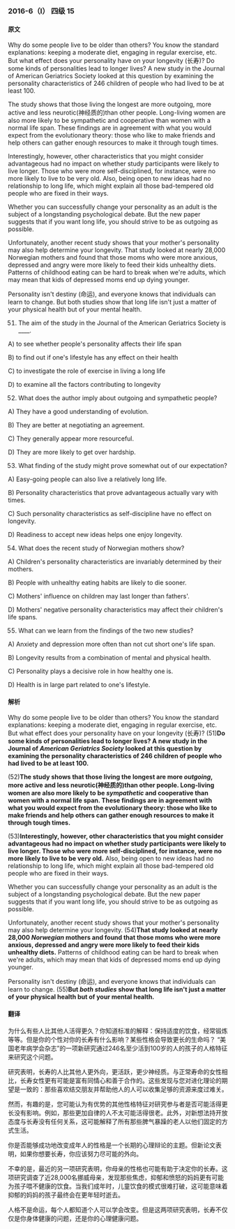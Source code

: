 ### 2016-6（Ⅰ） 四级 15

#### 原文

Why do some people live to be older than others? You know the standard explanations: keeping a moderate diet, engaging in regular exercise, etc. But what effect does your personality have on your longevity (长寿)? Do some kinds of personalities lead to longer lives? A new study in the Journal of American Geriatrics Society looked at this question by examining the personality characteristics of 246 children of people who had lived to be at least 100.

The study shows that those living the longest are more outgoing, more active and less neurotic(神经质的)than other people. Long-living women are also more likely to be sympathetic and cooperative than women with a normal life span. These findings are in agreement with what you would expect from the evolutionary theory: those who like to make friends and help others can gather enough resources to make it through tough times.

Interestingly, however, other characteristics that you might consider advantageous had no impact on whether study participants were likely to live longer. Those who were more self-disciplined, for instance, were no more likely to live to be very old. Also, being open to new ideas had no relationship to long life, which might explain all those bad-tempered old people who are fixed in their ways.

Whether you can successfully change your personality as an adult is the subject of a longstanding psychological debate. But the new paper suggests that if you want long life, you should strive to be as outgoing as possible.

Unfortunately, another recent study shows that your mother's personality may also help determine your longevity. That study looked at nearly 28,000 Norwegian mothers and found that those moms who were more anxious, depressed and angry were more likely to feed their kids unhealthy diets. Patterns of childhood eating can be hard to break when we're adults, which may mean that kids of depressed moms end up dying younger.

Personality isn't destiny (命运), and everyone knows that individuals can learn to change. But both studies show that long life isn't just a matter of your physical health but of your mental health.



51. The aim of the study in the Journal of the American Geriatrics Society is ____.

A) to see whether people's personality affects their life span

B) to find out if one's lifestyle has any effect on their health

C) to investigate the role of exercise in living a long life

D) to examine all the factors contributing to longevity



52. What does the author imply about outgoing and sympathetic people?       

A) They have a good understanding of evolution.

B) They are better at negotiating an agreement.

C) They generally appear more resourceful.

D) They are more likely to get over hardship.



53. What finding of the study might prove somewhat out of our expectation?

A) Easy-going people can also live a relatively long life.

B) Personality characteristics that prove advantageous actually vary with times.

C) Such personality characteristics as self-discipline have no effect on longevity.

D) Readiness to accept new ideas helps one enjoy longevity.



54. What does the recent study of Norwegian mothers show?

A) Children's personality characteristics are invariably determined by their mothers.

B) People with unhealthy eating habits are likely to die sooner.

C) Mothers' influence on children may last longer than fathers'.

D) Mothers' negative personality characteristics may affect their children's life spans.



55. What can we learn from the findings of the two new studies?

A) Anxiety and depression more often than not cut short one's life span.

B) Longevity results from a combination of mental and physical health.

C) Personality plays a decisive role in how healthy one is.

D) Health is in large part related to one's lifestyle.


#### 解析


Why do some people live to be older than others? You know the standard explanations: keeping a moderate diet, engaging in regular exercise, etc. But what effect does your personality have on your longevity (长寿)? (51)**Do some kinds of personalities lead to longer lives? A new study in the Journal of *American Geriatrics Society* looked at this question by examining the personality characteristics of 246 children of people who had lived to be at least 100.**

(52)**The study shows that those living the longest are more *outgoing*, more active and less neurotic(神经质的)than other people. Long-living women are also more likely to be *sympathetic* and cooperative than women with a normal life span. These findings are in agreement with what you would expect from the evolutionary theory: those who like to make friends and help others can gather enough resources to make it through tough times.**

(53)**Interestingly, however, other characteristics that you might consider advantageous had no impact on whether study participants were likely to live longer. Those who were more self-disciplined, for instance, were no more likely to live to be very old.** Also, being open to new ideas had no relationship to long life, which might explain all those bad-tempered old people who are fixed in their ways.

Whether you can successfully change your personality as an adult is the subject of a longstanding psychological debate. But the new paper suggests that if you want long life, you should strive to be as outgoing as possible.

Unfortunately, another recent study shows that your mother's personality may also help determine your longevity. (54)**That study looked at nearly 28,000 *Norwegian* mothers and found that those moms who were more anxious, depressed and angry were more likely to feed their kids unhealthy diets.** Patterns of childhood eating can be hard to break when we're adults, which may mean that kids of depressed moms end up dying younger.

Personality isn't destiny (命运), and everyone knows that individuals can learn to change. (55)**But *both studies* show that long life isn't just a matter of your physical health but of your mental health.**


#### 翻译

为什么有些人比其他人活得更久？你知道标准的解释：保持适度的饮食，经常锻炼等等。但是你的个性对你的长寿有什么影响？某些性格会导致更长的生命吗？ “美国老年病学会杂志”的一项新研究通过246名至少活到100岁的人的孩子的人格特征来研究这个问题。

研究表明，长寿的人比其他人更外向，更活跃，更少神经质。与正常寿命的女性相比，长寿女性更有可能是富有同情心和善于合作的。这些发现与您对进化理论的期望是一致的：那些喜欢结交朋友并帮助他人的人可以收集足够的资源来度过难关。

然而，有趣的是，您可能认为有优势的其他性格特征对研究参与者是否可能活得更长没有影响。例如，那些更加自律的人不太可能活得很老。此外，对新想法持开放态度与长寿没有任何关系，这可能解释了所有那些脾气暴躁的老人以他们固定的方式生活。

你是否能够成功地改变成年人的性格是一个长期的心理辩论的主题。但新论文表明，如果你想要长寿，你应该努力尽可能的外向。

不幸的是，最近的另一项研究表明，你母亲的性格也可能有助于决定你的长寿。这项研究调查了近28,000名挪威母亲，发现那些焦虑，抑郁和愤怒的妈妈更有可能为孩子喂不健康的饮食。当我们成年时，儿童饮食的模式很难打破，这可能意味着抑郁的妈妈的孩子最终会在更年轻时逝去。

人格不是命运，每个人都知道个人可以学会改变。但是这两项研究表明，长寿不仅仅是你身体健康的问题，还是你的心理健康问题。

